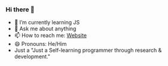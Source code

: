 ### Hi there 👋


- 🌱 I’m currently learning JS
- 💬 Ask me about anything
- 📫 How to reach me: [Website](https://sirdevhub.xyz)
- 😄 Pronouns: He/Him
- Just a "Just a Self-learning programmer through research & development."

